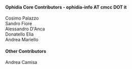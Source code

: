 <h4>Ophidia Core Contributors - ophidia-info AT cmcc DOT it</h4>
Cosimo Palazzo</br>
Sandro Fiore</br>
Alessandro D'Anca</br>
Donatello Elia</br>
Andrea Mariello</br>

<h4>Other Contributors</h4>
Andrea Camisa</br>

